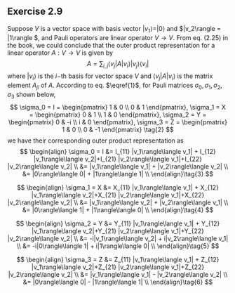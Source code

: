## Exercise 2.9

Suppose $V$ is a vector space with basis vector $|v_1\rangle = |0\rangle$ and $|v_2\rangle = |1\rangle $, and Pauli operators are linear operator $V\to V$. From eq. (2.25) in the book, we could conclude that the outer product representation for a linear operator $A:V\to V$ is given by
$$
A = \sum_{i,j}\langle v_j |A|v_i\rangle |v_j\rangle\langle v_i| \tag{1}\label{1}
$$
where $|v_i\rangle$ is the $i-$th basis for vector space $V$ and $\langle v_j|A|v_i\rangle$ is the matrix element $A_{ji}$ of $A$. According to eq. $\eqref{1}$​, for Pauli matrices $\sigma_0,\sigma_1,\sigma_2,\sigma_3$ shown below, 
$$
\sigma_0 = I = \begin{pmatrix}
1 & 0 \\ 0 & 1
\end{pmatrix}, \sigma_1 = X = \begin{pmatrix}
0 & 1 \\ 1 & 0
\end{pmatrix}, \sigma_2 = Y = \begin{pmatrix}
0 & -i \\ i & 0
\end{pmatrix}, \sigma_3 = Z = \begin{pmatrix}
1 & 0 \\ 0 & -1
\end{pmatrix} \tag{2}
$$
we have their corresponding outer product representation as 
$$
\begin{align}
\sigma_0 = I &= I_{11} |v_1\rangle\langle v_1| + I_{12} |v_1\rangle\langle v_2|+I_{21} |v_2\rangle\langle v_1|+I_{22} |v_2\rangle\langle v_2| \\
&=  |v_1\rangle\langle v_1| + |v_2\rangle\langle v_2| \\
&=  |0\rangle\langle 0| + |1\rangle\langle 1| \\
\end{align}\tag{3}
$$

$$
\begin{align}
\sigma_1 = X &= X_{11} |v_1\rangle\langle v_1| + X_{12} |v_1\rangle\langle v_2|+X_{21} |v_2\rangle\langle v_1|+X_{22} |v_2\rangle\langle v_2| \\
&=  |v_1\rangle\langle v_2| + |v_2\rangle\langle v_1| \\
&=  |0\rangle\langle 1| + |1\rangle\langle 0| \\
\end{align}\tag{4}
$$

$$
\begin{align}
\sigma_2 = Y &= Y_{11} |v_1\rangle\langle v_1| + Y_{12} |v_1\rangle\langle v_2|+Y_{21} |v_2\rangle\langle v_1|+Y_{22} |v_2\rangle\langle v_2| \\
&=  -i|v_1\rangle\langle v_2| + i|v_2\rangle\langle v_1| \\
&=  -i|0\rangle\langle 1| + i|1\rangle\langle 0| \\
\end{align}\tag{5}
$$

$$
\begin{align}
\sigma_3 = Z &= Z_{11} |v_1\rangle\langle v_1| + Z_{12} |v_1\rangle\langle v_2|+Z_{21} |v_2\rangle\langle v_1|+Z_{22} |v_2\rangle\langle v_2| \\
&=  |v_1\rangle\langle v_1| - |v_2\rangle\langle v_2| \\
&=  |0\rangle\langle 0| - |1\rangle\langle 1| \\
\end{align}\tag{6}
$$

